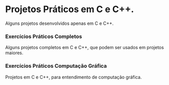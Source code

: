 # Projetos Práticos em C e C++.
Alguns projetos desenvolvidos apenas em C e C++.

### Exercícios Práticos Completos
Alguns projetos completos em C e C++, que podem ser usados em projetos maiores.

### Exercícios Práticos Computação Gráfica
Projetos em C e C++, para entendimento de computação gráfica.
